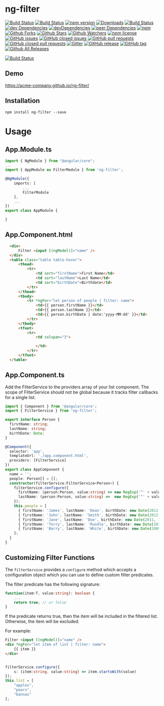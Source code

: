 # ng-filter  

[![Build Status](https://travis-ci.org/acme-company/ng-filter.svg?branch=master)](https://travis-ci.org/acme-company/ng-filter) [![Build Status](https://ci.appveyor.com/api/projects/status/2h0bkhhh1s3bi40q/branch/master?svg=true)](https://ci.appveyor.com/project/pixelbits-mk/ng-filter/branch/master) [![npm version](https://badge.fury.io/js/ng-filter.svg)](https://badge.fury.io/js/ng-filter) [![Downloads](http://img.shields.io/npm/dm/ng-filter.svg)](https://npmjs.org/package/ng-filter) [![Build Status](https://saucelabs.com/buildstatus/pixelbits-mk)](https://saucelabs.com/beta/builds/69fc3e3ba2554ec0bc418423766b381f) [![dev Dependencies](https://david-dm.org/acme-company/ng-filter.svg)](https://david-dm.org/acme-company/ng-filter) [![devDependencies](https://david-dm.org/acme-company/ng-filter/dev-status.svg)](https://david-dm.org/acme-company/ng-filter?type=dev) [![peer Dependencies](https://img.shields.io/david/peer/acme-company/ng-filter.svg)](https://github.com/acme-company/ng-filter.git) [![npm](https://img.shields.io/npm/v/ng-filter.svg)](https://www.npmjs.com/package/ng-filter)  [![Github Forks](https://img.shields.io/github/forks/acme-company/ng-filter.svg?style=social&label=Fork)](https://github.com/acme-company/ng-filter) [![Github Stars](https://img.shields.io/github/stars/acme-company/ng-filter.svg?style=social&label=Star)](https://github.com/acme-company/ng-filter) [![Github Watchers](https://img.shields.io/github/watchers/acme-company/ng-filter.svg?style=social&label=Watch)](https://github.com/acme-company/ng-filter) [![npm license](https://img.shields.io/npm/l/ng-filter.svg)](https://www.npmjs.com/package/ng-filter) [![GitHub issues](https://img.shields.io/github/issues/acme-company/ng-filter.svg)](https://github.com/acme-company/ng-filter/issues) [![GitHub closed issues](https://img.shields.io/github/issues-closed/acme-company/ng-filter.svg)](https://github.com/acme-company/ng-filter/issues?q=is%3Aissue+is%3Aclosed) [![GitHub pull requests](https://img.shields.io/github/issues-pr/acme-company/ng-filter.svg)](https://github.com/acme-company/ng-filter/pulls) [![GitHub closed pull requests](https://img.shields.io/github/issues-pr-closed/acme-company/ng-filter.svg)](https://github.com/acme-company/ng-filter/pulls?q=is%3Apr+is%3Aclosed) [![Gitter](https://badges.gitter.im/acme-company/ng-filter.svg)](https://gitter.im/acme-company/ng-filter?utm_source=badge&utm_medium=badge&utm_campaign=pr-badge&utm_content=body_badge) [![GitHub release](https://img.shields.io/github/release/acme-company/ng-filter.svg)](https://github.com/acme-company/ng-filter/releases) [![GitHub tag](https://img.shields.io/github/tag/acme-company/ng-filter.svg)](https://github.com/acme-company/ng-filter/tags) [![Github All Releases](https://img.shields.io/github/downloads/acme-company/ng-filter/total.svg)](https://github.com/acme-company/ng-filter/releases)



[![Build Status](https://saucelabs.com/browser-matrix/pixelbits-mk.svg)](https://saucelabs.com/beta/builds/69fc3e3ba2554ec0bc418423766b381f)

## Demo

https://acme-company.github.io/ng-filter/

## Installation

```
npm install ng-filter --save
```

# Usage

## App.Module.ts
```typescript
import { NgModule } from "@angular/core";
...
import { AppModule as FilterModule } from 'ng-filter';

@NgModule({
    imports: [
        ...
        FilterModule
    ],
    ...
})
export class AppModule {

}
```

## App.Component.html
```html
  <div>
      Filter <input [(ngModel)]="name" />
  </div>
  <table class="table table-hover">
      <thead>
          <tr>
              <td sort="firstName">First Name</td>
              <td sort="lastName">Last Name</td>
              <td sort="birthDate">Birthdate</td>
          </tr>
      </thead>
      <tbody>
          <tr *ngFor="let person of people | filter: name">
              <td>{{ person.firstName }}</td>
              <td>{{ person.lastName }}</td>
              <td>{{ person.birthDate | date:'yyyy-MM-dd' }}</td>
          </tr>
      </tbody>
      <tfoot>
          <tr>
              <td colspan="3">

              </td>
          </tr>
      </tfoot>
  </table>
```
## App.Component.ts
Add the FilterService to the providers array of your list component.  The scope of FilterService should not be global because it tracks filter callbacks for a single list.

```typescript
import { Component } from '@angular/core';
import { FilterService } from 'ng-filter';

export interface Person {
  firstName: string;
  lastName: string;
  birthDate: Date;
}

@Component({
  selector: 'app',
  templateUrl: './app.component.html',
  providers: [FilterService]
})
export class AppComponent {
  name = '';
  people: Person[] = [];
  constructor(filterService:FilterService<Person>) {
    filterService.configure({
      firstName: (person:Person, value:string) => new RegExp('^' + value.trim(), 'i').test(person.firstName),
      lastName: (person:Person, value:string) =>  new RegExp('^' + value.trim(), 'i').test(person.lastName)
    });
    this.people = [
      { firstName: 'James', lastName: 'Dean', birthDate: new Date(2012, 5, 1) },
      { firstName: 'John', lastName: 'Smith', birthDate: new Date(2012, 5, 1) },
      { firstName: 'Jane', lastName: 'Doe', birthDate: new Date(2011, 1, 1) },
      { firstName: 'Terry', lastName: 'Rundle', birthDate: new Date(2015, 6, 12) },
      { firstName: 'Barry', lastName: 'White', birthDate: new Date(2009, 3, 19) },
    ];
  }
}

```
## Customizing Filter Functions

The `filterService` provides a `configure` method which accepts a configuration object which you can use to define custom filter predicates.

The filter predicate has the following signature:

```typescript    
function(item:T, value:string): boolean {
    ...
    return true; // or false
}
```   
If the predicate returns true, then the item will be included in the filtered list. Otherwise, the item will be excluded.

For example: 

```html
Filter <input [(ngModel)]="name" />
<div *ngFor="let item of list | filter: name">
    {{ item }}
</div>
    
```

```typescript
filterService.configure({
    s: (item:string, value:string) => item.startsWith(value)
});
this.list = [
    "apples",
    "pears",
    "bannas"
];
```

